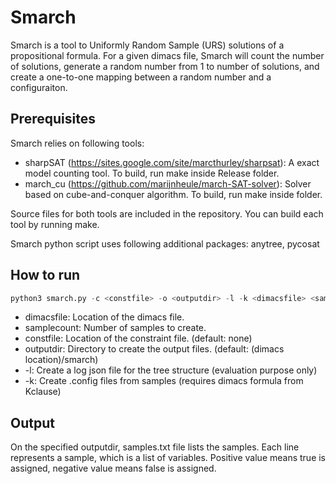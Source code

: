 # Smarch
Smarch is a tool to Uniformly Random Sample (URS) solutions of a propositional formula. For a given dimacs file, Smarch will count the number of solutions, generate a random number from 1 to number of solutions, and create a one-to-one mapping between a random number and a configuraiton.

## Prerequisites
Smarch relies on following tools:
* sharpSAT (https://sites.google.com/site/marcthurley/sharpsat): A exact model counting tool. To build, run make inside Release folder.
* march_cu (https://github.com/marijnheule/march-SAT-solver): Solver based on cube-and-conquer algorithm. To build, run make inside folder.

Source files for both tools are included in the repository.
You can build each tool by running make.

Smarch python script uses following additional packages: anytree, pycosat

## How to run
```python
python3 smarch.py -c <constfile> -o <outputdir> -l -k <dimacsfile> <samplecount>
```
* dimacsfile: Location of the dimacs file.
* samplecount: Number of samples to create.
* constfile: Location of the constraint file. (default: none)
* outputdir: Directory to create the output files. (default: (dimacs location)/smarch) 
* -l: Create a log json file for the tree structure (evaluation purpose only)
* -k: Create .config files from samples (requires dimacs formula from Kclause)

## Output
On the specified outputdir, samples.txt file lists the samples.
Each line represents a sample, which is a list of variables.
Positive value means true is assigned, negative value means false is assigned.
